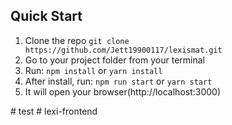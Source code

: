 

## Quick Start

1.  Clone the repo `git clone https://github.com/Jett19900117/lexismat.git`
2.  Go to your project folder from your terminal
3.  Run: `npm install` or `yarn install`
4.  After install, run: `npm run start` or `yarn start`
5.  It will open your browser(http://localhost:3000)

#   t e s t  
 #   l e x i - f r o n t e n d  
 